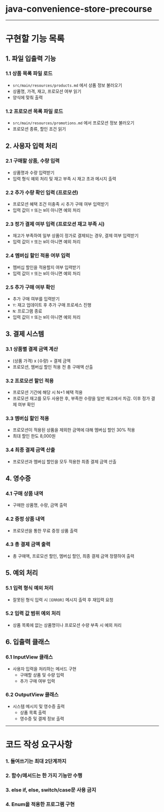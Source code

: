 # java-convenience-store-precourse

***

# 구현할 기능 목록

## 1. 파일 입출력 기능
### 1.1 상품 목록 파일 로드
- `src/main/resources/products.md` 에서 상품 정보 불러오기
- 상품명, 가격, 재고, 프로모션 여부 읽기
- 양식에 맞춰 출력

### 1.2 프로모션 목록 파일 로드
- `src/main/resources/promotions.md` 에서 프로모션 정보 불러오기
- 프로모션 종류, 할인 조건 읽기

## 2. 사용자 입력 처리
### 2.1 구매할 상품, 수량 입력
- 상품명과 수량 입력받기
- 입력 형식 예외 처리 및 재고 부족 시 재고 초과 메시지 출력

### 2.2 추가 수량 확인 입력 (프로모션)
- 프로모션 혜택 조건 미충족 시 추가 구매 여부 입력받기
- 입력 값이 `Y` 또는 `N`이 아니면 예외 처리

### 2.3 정가 결제 여부 입력 (프로모션 재고 부족 시)
- 재고가 부족하여 일부 상품이 정가로 결제되는 경우, 결제 여부 입력받기
- 입력 값이 `Y` 또는 `N`이 아니면 예외 처리

### 2.4 멤버십 할인 적용 여부 입력
- 멤버십 할인을 적용할지 여부 입력받기
- 입력 값이 `Y` 또는 `N`이 아니면 예외 처리

### 2.5 추가 구매 여부 확인
- 추가 구매 여부를 입력받기
- `Y`: 재고 업데이트 후 추가 구매 프로세스 진행
- `N`: 프로그램 종료
- 입력 값이 `Y` 또는 `N`이 아니면 예외 처리

## 3. 결제 시스템
### 3.1 상품별 결제 금액 계산
- (상품 가격) x (수량) = 결제 금액
- 프로모션, 멤버십 할인 적용 전 총 구매액 산출

### 3.2 프로모션 할인 적용
- 프로모션 기간에 해당 시 N+1 혜택 적용
- 프로모션 재고를 모두 사용한 후, 부족한 수량을 일반 재고에서 차감. 이후 정가 결제 여부 확인

### 3.3 멤버십 할인 적용
- 프로모션이 적용된 상품을 제외한 금액에 대해 멤버십 할인 30% 적용
- 최대 할인 한도 8,000원

### 3.4 최종 결제 금액 산출
- 프로모션과 멤버십 할인을 모두 적용한 최종 결제 금액 산출

## 4. 영수증
### 4.1 구매 상품 내역
- 구매한 상품명, 수량, 금액 출력

### 4.2 증정 상품 내역
- 프로모션을 통한 무료 증정 상품 출력

### 4.3 총 결제 금액 출력
- 총 구매액, 프로모션 할인, 멤버십 할인, 최종 결제 금액 정렬하여 출력

## 5. 예외 처리
### 5.1 입력 형식 예외 처리
- 잘못된 형식 입력 시 `[ERROR]` 메시지 출력 후 재입력 요청

### 5.2 입력 값 범위 예외 처리
- 상품 목록에 없는 상품명이나 프로모션 수량 부족 시 예외 처리

## 6. 입출력 클래스
### 6.1 InputView 클래스
- 사용자 입력을 처리하는 메서드 구현
  - 구매할 상품 및 수량 입력
  - 추가 구매 여부 입력

### 6.2 OutputView 클래스
- 시스템 메시지 및 영수증 출력
  - 상품 목록 출력
  - 영수증 및 결제 정보 출력

***

# 코드 작성 요구사항
### 1. 들여쓰기는 최대 2단계까지
### 2. 함수/메서드는 한 가지 기능만 수행
### 3. else if, else, switch/case문 사용 금지
### 4. Enum을 적용한 프로그램 구현

